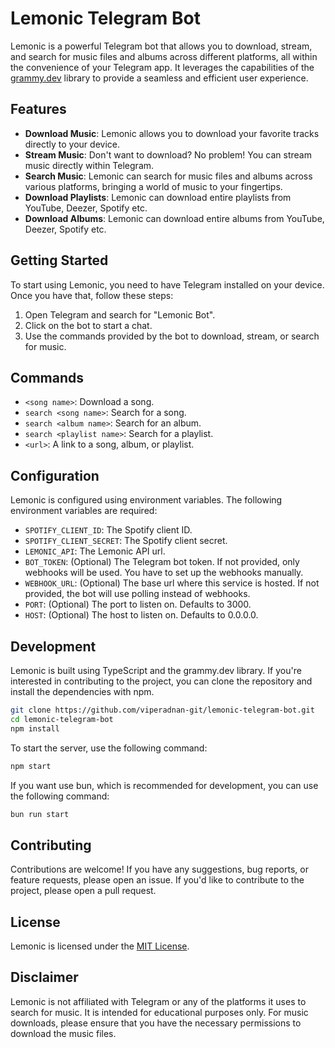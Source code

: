 # Lemonic Telegram Bot

Lemonic is a powerful Telegram bot that allows you to download, stream, and search for music files and albums across different platforms, all within the convenience of your Telegram app. It leverages the capabilities of the [grammy.dev](https://grammy.dev/) library to provide a seamless and efficient user experience.

## Features

-   **Download Music**: Lemonic allows you to download your favorite tracks directly to your device.
-   **Stream Music**: Don't want to download? No problem! You can stream music directly within Telegram.
-   **Search Music**: Lemonic can search for music files and albums across various platforms, bringing a world of music to your fingertips.
-   **Download Playlists**: Lemonic can download entire playlists from YouTube, Deezer, Spotify etc.
-   **Download Albums**: Lemonic can download entire albums from YouTube, Deezer, Spotify etc.

## Getting Started

To start using Lemonic, you need to have Telegram installed on your device. Once you have that, follow these steps:

1. Open Telegram and search for "Lemonic Bot".
2. Click on the bot to start a chat.
3. Use the commands provided by the bot to download, stream, or search for music.

## Commands

-   `<song name>`: Download a song.
-   `search <song name>`: Search for a song.
-   `search <album name>`: Search for an album.
-   `search <playlist name>`: Search for a playlist.
-   `<url>`: A link to a song, album, or playlist.

## Configuration

Lemonic is configured using environment variables. The following environment variables are required:

- `SPOTIFY_CLIENT_ID`: The Spotify client ID.
- `SPOTIFY_CLIENT_SECRET`: The Spotify client secret.
- `LEMONIC_API`: The Lemonic API url.
- `BOT_TOKEN`: (Optional) The Telegram bot token. If not provided, only webhooks will be used. You have to set up the webhooks manually.
- `WEBHOOK_URL`: (Optional) The base url where this service is hosted. If not provided, the bot will use polling instead of webhooks.
- `PORT`: (Optional) The port to listen on. Defaults to 3000.
- `HOST`: (Optional) The host to listen on. Defaults to 0.0.0.0.

## Development

Lemonic is built using TypeScript and the grammy.dev library. If you're interested in contributing to the project, you can clone the repository and install the dependencies with npm.

```bash
git clone https://github.com/viperadnan-git/lemonic-telegram-bot.git
cd lemonic-telegram-bot
npm install
```

To start the server, use the following command:

```bash
npm start
```

If you want use bun, which is recommended for development, you can use the following command:

```bash
bun run start
```

## Contributing

Contributions are welcome! If you have any suggestions, bug reports, or feature requests, please open an issue. If you'd like to contribute to the project, please open a pull request.

## License

Lemonic is licensed under the [MIT License](./LICENSE).

## Disclaimer

Lemonic is not affiliated with Telegram or any of the platforms it uses to search for music. It is intended for educational purposes only. For music downloads, please ensure that you have the necessary permissions to download the music files.
